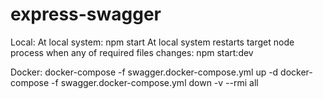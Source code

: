 # express-swagger

Local:
At local system: npm start
At local system restarts target node process when any of required files changes: npm start:dev

Docker:
docker-compose -f swagger.docker-compose.yml up -d
docker-compose -f swagger.docker-compose.yml down -v --rmi all
